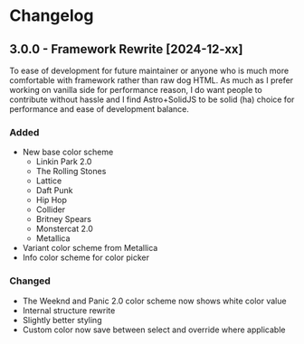 # Changelog

## 3.0.0 - Framework Rewrite [2024-12-xx]

To ease of development for future maintainer or anyone who is much more comfortable with framework rather than raw dog HTML. As much as I prefer working on vanilla side for performance reason, I do want people to contribute without hassle and I find Astro+SolidJS to be solid (ha) choice for performance and ease of development balance.

### Added

-  New base color scheme
   -  Linkin Park 2.0
   -  The Rolling Stones
   -  Lattice
   -  Daft Punk
   -  Hip Hop
   -  Collider
   -  Britney Spears
   -  Monstercat 2.0
   -  Metallica
-  Variant color scheme from Metallica
-  Info color scheme for color picker

### Changed

-  The Weeknd and Panic 2.0 color scheme now shows white color value
-  Internal structure rewrite
-  Slightly better styling
-  Custom color now save between select and override where applicable
